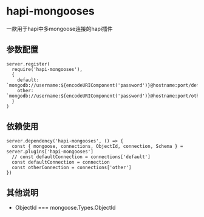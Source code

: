 # hapi-mongooses
一款用于hapi中多mongoose连接的hapi插件

## 参数配置
```
server.register(
  require('hapi-mongooses'),
  {
    default: `mongodb://username:${encodeURIComponent('password')}@hostname:port/defaultDb`,
    other: `mongodb://username:${encodeURIComponent('password')}@hostname:port/otherDb`,
  }
)
```

## 依赖使用
```
server.dependency('hapi-mongooses', () => {
  const { mongoose, connections, ObjectId, connection, Schema } = server.plugins['hapi-mongooses']
  // const defaultConnection = connections['default']
  const defaultConnection = connection
  const otherConnection = connections['other']
})
```

## 其他说明
* ObjectId === mongoose.Types.ObjectId
